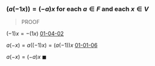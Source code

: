 ### $(a(-1x)) = (-a)x$ for each $a \in F$ and each $x \in V$

> PROOF

$(-1)x = -(1x)$ [01-04-02](01-04-02.md)

$a(-x) = a((-1)x) = (a(-1))x$ [01-01-06](01-01-06.md)

$a(-x) = (-a)x$ $\blacksquare$

